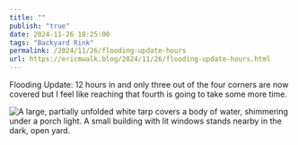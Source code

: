 ```yaml
---
title: ""
publish: "true"
date: 2024-11-26 18:25:00
tags: "Backyard Rink"
permalink: /2024/11/26/flooding-update-hours
url: https://ericmwalk.blog/2024/11/26/flooding-update-hours.html
---
```


Flooding Update: 12 hours in and only three out of the four corners are now covered but I feel like reaching that fourth is going to take some more time.

![A large, partially unfolded white tarp covers a body of water, shimmering under a porch light. A small building with lit windows stands nearby in the dark, open yard.](https://ericmwalk.blog/uploads/2024/img-1014.jpeg)